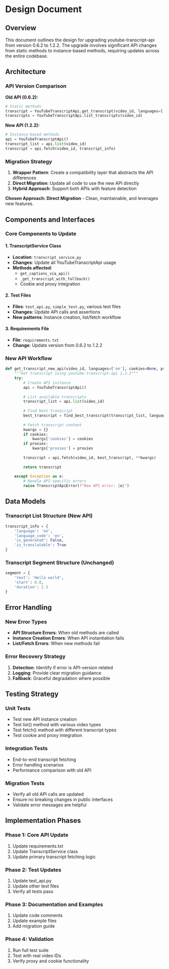 # Design Document

## Overview

This document outlines the design for upgrading youtube-transcript-api from version 0.6.2 to 1.2.2. The upgrade involves significant API changes from static methods to instance-based methods, requiring updates across the entire codebase.

## Architecture

### API Version Comparison

**Old API (0.6.2):**
```python
# Static methods
transcript = YouTubeTranscriptApi.get_transcript(video_id, languages=['en'])
transcripts = YouTubeTranscriptApi.list_transcripts(video_id)
```

**New API (1.2.2):**
```python
# Instance-based methods
api = YouTubeTranscriptApi()
transcript_list = api.list(video_id)
transcript = api.fetch(video_id, transcript_info)
```

### Migration Strategy

1. **Wrapper Pattern**: Create a compatibility layer that abstracts the API differences
2. **Direct Migration**: Update all code to use the new API directly
3. **Hybrid Approach**: Support both APIs with feature detection

**Chosen Approach: Direct Migration** - Clean, maintainable, and leverages new features.

## Components and Interfaces

### Core Components to Update

#### 1. TranscriptService Class
- **Location**: `transcript_service.py`
- **Changes**: Update all YouTubeTranscriptApi usage
- **Methods affected**: 
  - `get_captions_via_api()`
  - `_get_transcript_with_fallback()`
  - Cookie and proxy integration

#### 2. Test Files
- **Files**: `test_api.py`, `simple_test.py`, various test files
- **Changes**: Update API calls and assertions
- **New patterns**: Instance creation, list/fetch workflow

#### 3. Requirements File
- **File**: `requirements.txt`
- **Change**: Update version from 0.6.2 to 1.2.2

### New API Workflow

```python
def get_transcript_new_api(video_id, languages=['en'], cookies=None, proxies=None):
    """Get transcript using youtube-transcript-api 1.2.2"""
    try:
        # Create API instance
        api = YouTubeTranscriptApi()
        
        # List available transcripts
        transcript_list = api.list(video_id)
        
        # Find best transcript
        best_transcript = find_best_transcript(transcript_list, languages)
        
        # Fetch transcript content
        kwargs = {}
        if cookies:
            kwargs['cookies'] = cookies
        if proxies:
            kwargs['proxies'] = proxies
            
        transcript = api.fetch(video_id, best_transcript, **kwargs)
        
        return transcript
        
    except Exception as e:
        # Handle API-specific errors
        raise TranscriptApiError(f"New API error: {e}")
```

## Data Models

### Transcript List Structure (New API)
```python
transcript_info = {
    'language': 'en',
    'language_code': 'en', 
    'is_generated': False,
    'is_translatable': True
}
```

### Transcript Segment Structure (Unchanged)
```python
segment = {
    'text': 'Hello world',
    'start': 0.0,
    'duration': 2.5
}
```

## Error Handling

### New Error Types
- **API Structure Errors**: When old methods are called
- **Instance Creation Errors**: When API instantiation fails
- **List/Fetch Errors**: When new methods fail

### Error Recovery Strategy
1. **Detection**: Identify if error is API-version related
2. **Logging**: Provide clear migration guidance
3. **Fallback**: Graceful degradation where possible

## Testing Strategy

### Unit Tests
- Test new API instance creation
- Test list() method with various video types
- Test fetch() method with different transcript types
- Test cookie and proxy integration

### Integration Tests
- End-to-end transcript fetching
- Error handling scenarios
- Performance comparison with old API

### Migration Tests
- Verify all old API calls are updated
- Ensure no breaking changes in public interfaces
- Validate error messages are helpful

## Implementation Phases

### Phase 1: Core API Update
1. Update requirements.txt
2. Update TranscriptService class
3. Update primary transcript fetching logic

### Phase 2: Test Updates
1. Update test_api.py
2. Update other test files
3. Verify all tests pass

### Phase 3: Documentation and Examples
1. Update code comments
2. Update example files
3. Add migration guide

### Phase 4: Validation
1. Run full test suite
2. Test with real video IDs
3. Verify proxy and cookie functionality